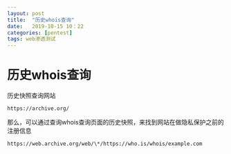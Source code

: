 ```yaml
---
layout: post
title:  "历史whois查询"
date:   2019-10-15 10：22
categories: [pentest]
tags: web渗透测试
---
```

<!-- more -->
# 历史whois查询

历史快照查询网站

``` https://archive.org/ ```

那么，可以通过查询whois查询页面的历史快照，来找到网站在做隐私保护之前的注册信息

``` https://web.archive.org/web/\*/https://who.is/whois/example.com ```

